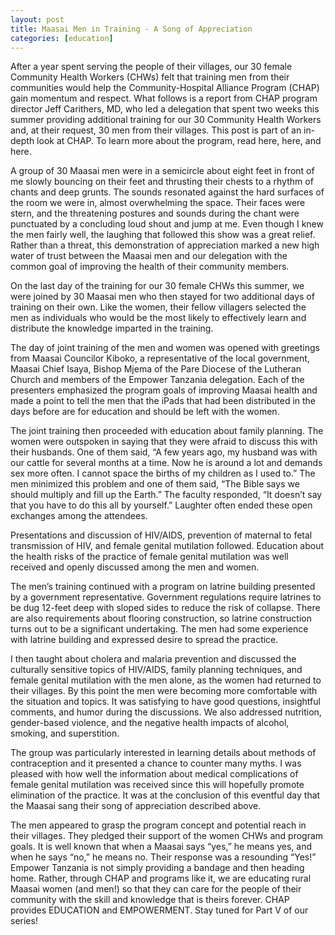 ```yaml
---
layout: post
title: Maasai Men in Training - A Song of Appreciation
categories: [education]
---
```

After a year spent serving the people of their villages, our 30 female Community Health Workers (CHWs) felt that training men from their communities would help the Community-Hospital Alliance Program (CHAP) gain momentum and respect. What follows is a report from CHAP program director Jeff Carithers, MD, who led a delegation that spent two weeks this summer providing additional training for our 30 Community Health Workers and, at their request, 30 men from their villages. This post is part of an in-depth look at CHAP. To learn more about the program, read here, here, and here.

A group of 30 Maasai men were in a semicircle about eight feet in front of me slowly bouncing on their feet and thrusting their chests to a rhythm of chants and deep grunts. The sounds resonated against the hard surfaces of the room we were in, almost overwhelming the space. Their faces were stern, and the threatening postures and sounds during the chant were punctuated by a concluding loud shout and jump at me. Even though I knew the men fairly well, the laughing that followed this show was a great relief. Rather than a threat, this demonstration of appreciation marked a new high water of trust between the Maasai men and our delegation with the common goal of improving the health of their community members.

On the last day of the training for our 30 female CHWs this summer, we were joined by 30 Maasai men who then stayed for two additional days of training on their own. Like the women, their fellow villagers selected the men as individuals who would be the most likely to effectively learn and distribute the knowledge imparted in the training.

The day of joint training of the men and women was opened with greetings from Maasai Councilor Kiboko, a representative of the local government, Maasai Chief Isaya, Bishop Mjema of the Pare Diocese of the Lutheran Church and members of the Empower Tanzania delegation. Each of the presenters emphasized the program goals of improving Maasai health and made a point to tell the men that the iPads that had been distributed in the days before are for education and should be left with the women.

The joint training then proceeded with education about family planning. The women were outspoken in saying that they were afraid to discuss this with their husbands. One of them said,
“A few years ago, my husband was with our cattle for several months at a time. Now he is around a lot and demands sex more often. I cannot space the births of my children as I used to.”
The men minimized this problem and one of them said, “The Bible says we should multiply and fill up the Earth.” The faculty responded, “It doesn’t say that you have to do this all by yourself.” Laughter often ended these open exchanges among the attendees.

Presentations and discussion of HIV/AIDS, prevention of maternal to fetal transmission of HIV, and female genital mutilation followed. Education about the health risks of the practice of female genital mutilation was well received and openly discussed among the men and women.

The men’s training continued with a program on latrine building presented by a government representative. Government regulations require latrines to be dug 12-feet deep with sloped sides to reduce the risk of collapse. There are also requirements about flooring construction, so latrine construction turns out to be a significant undertaking. The men had some experience with latrine building and expressed desire to spread the practice.

I then taught about cholera and malaria prevention and discussed the culturally sensitive topics of HIV/AIDS, family planning techniques, and female genital mutilation with the men alone, as the women had returned to their villages. By this point the men were becoming more comfortable with the situation and topics. It was satisfying to have good questions, insightful comments, and humor during the discussions. We also addressed nutrition, gender-based violence, and the negative health impacts of alcohol, smoking, and superstition.

The group was particularly interested in learning details about methods of contraception and it presented a chance to counter many myths. I was pleased with how well the information about medical complications of female genital mutilation was received since this will hopefully promote elimination of the practice. It was at the conclusion of this eventful day that the Maasai sang their song of appreciation described above.

The men appeared to grasp the program concept and potential reach in their villages. They pledged their support of the women CHWs and program goals. It is well known that when a Maasai says “yes,” he means yes, and when he says “no,” he means no. Their response was a resounding “Yes!”
Empower Tanzania is not simply providing a bandage and then heading home. Rather, through CHAP and programs like it, we are educating rural Maasai women (and men!) so that they can care for the people of their community with the skill and knowledge that is theirs forever. CHAP provides EDUCATION and EMPOWERMENT. Stay tuned for Part V of our series!
